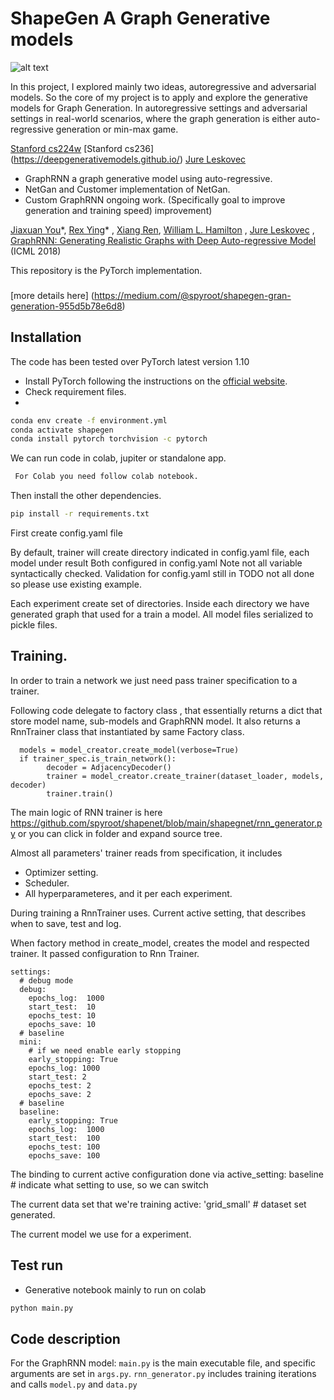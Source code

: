 # ShapeGen A Graph Generative models

![alt text](https://miro.medium.com/max/1875/1*B_CulvZLSmhbQ8L_byrJDA.jpeg)

In this project, I explored mainly two ideas, autoregressive and adversarial models. 
So the core of my project is to apply and explore the generative models for Graph Generation. 
In autoregressive settings and adversarial settings in real-world scenarios, where the graph 
generation is either auto-regressive generation or min-max game. 

[Stanford cs224w](https://web.stanford.edu/class/cs224w/)
[Stanford cs236] (https://deepgenerativemodels.github.io/)
[Jure Leskovec](https://cs.stanford.edu/people/jure/index.html)

- GraphRNN a graph generative model using auto-regressive.
- NetGan and Customer implementation of NetGan.
- Custom GraphRNN ongoing work. (Specifically goal to improve generation and training speed) improvement)

[Jiaxuan You](https://cs.stanford.edu/~jiaxuan/)\*, [Rex Ying](https://cs.stanford.edu/people/rexy/)\*
, [Xiang Ren](http://www-bcf.usc.edu/~xiangren/), [William L. Hamilton](https://stanford.edu/~wleif/)
, [Jure Leskovec](https://cs.stanford.edu/people/jure/index.html)
, [GraphRNN: Generating Realistic Graphs with Deep Auto-regressive Model](https://arxiv.org/abs/1802.08773) (ICML 2018)

This repository is the PyTorch implementation. 

###

[more details here] (https://medium.com/@spyroot/shapegen-gran-generation-955d5b78e6d8)

## Installation

The code has been tested over PyTorch latest version 1.10
 - Install PyTorch following the instructions on the [official website](https://pytorch.org/).
 - Check requirement files.
 - 
```bash
conda env create -f environment.yml
conda activate shapegen
conda install pytorch torchvision -c pytorch
```

We can run code in colab, jupiter or standalone app.
```bash
 For Colab you need follow colab notebook.
```
Then install the other dependencies.

```bash
pip install -r requirements.txt
```

First create config.yaml file

By default, trainer will create directory indicated in config.yaml file, each model under result
Both configured in config.yaml Note not all variable syntactically checked.  Validation for config.yaml still in TODO not all done so please use existing example.

Each experiment create set of directories.  Inside each directory we have generated graph 
that used for a train a model.  All model files serialized to pickle files.

## Training.

In order to train a network we just need pass trainer specification to a trainer.

Following code delegate to factory class , that essentially returns a dict 
that store model name, sub-models and GraphRNN model. It also returns
a RnnTrainer class that instantiated by same Factory class.

```
  models = model_creator.create_model(verbose=True)
  if trainer_spec.is_train_network():
        decoder = AdjacencyDecoder()
        trainer = model_creator.create_trainer(dataset_loader, models, decoder)
        trainer.train()
```

The main logic of RNN trainer is here
https://github.com/spyroot/shapenet/blob/main/shapegnet/rnn_generator.py
or you can click in folder and expand source tree.

Almost all parameters' trainer reads from specification, it includes 

* Optimizer setting.
* Scheduler.
* All hyperparameteres, and it per each experiment.

During training a RnnTrainer uses.  Current active setting, that describes
when to save, test and log.  

When factory method in create_model, creates the model and respected trainer.
It passed configuration to Rnn Trainer.

```
settings:
  # debug mode
  debug:
    epochs_log:  1000
    start_test:  10
    epochs_test: 10
    epochs_save: 10
  # baseline
  mini:
    # if we need enable early stopping
    early_stopping: True
    epochs_log: 1000
    start_test: 2
    epochs_test: 2
    epochs_save: 2
  # baseline
  baseline:
    early_stopping: True
    epochs_log:  1000
    start_test:  100
    epochs_test: 100
    epochs_save: 100
```

The binding to current active configuration done via 
active_setting: baseline    # indicate what setting to use, so we can switch 

The current data set that we're training
active: 'grid_small'        # dataset set generated.

The current model we use for a experiment.

## Test run

- Generative notebook mainly to run on colab


```bash
python main.py
```

## Code description

For the GraphRNN model:
`main.py` is the main executable file, and specific arguments are set in `args.py`.
`rnn_generator.py` includes training iterations and calls `model.py` and `data.py`
